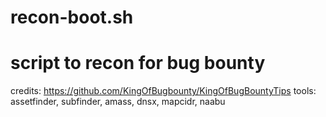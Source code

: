 # recon-boot.sh
# script to recon for bug bounty
credits: https://github.com/KingOfBugbounty/KingOfBugBountyTips
tools: assetfinder, subfinder, amass, dnsx, mapcidr, naabu 
